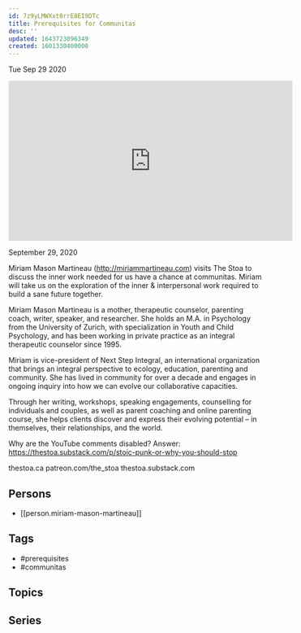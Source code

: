 ```yaml
---
id: 7z9yLMWXxt0rrE8EI9DTc
title: Prerequisites for Communitas
desc: ''
updated: 1643723096349
created: 1601330400000
---
```





Tue Sep 29 2020

<iframe width="560" height="315" src="https://www.youtube.com/embed/PX3u_iBSF1Q" title="Prerequisites for Communitas w/ Miriam Mason Martineau" frameborder="0" allow="accelerometer; autoplay; clipboard-write; encrypted-media; gyroscope; picture-in-picture" allowfullscreen ></iframe>

September 29, 2020

Miriam Mason Martineau (http://miriammartineau.com) visits The Stoa to discuss the inner work needed for us have a chance at communitas. Miriam will take us on the exploration of the inner & interpersonal work required to build a sane future together.

Miriam Mason Martineau is a mother, therapeutic counselor, parenting coach, writer, speaker, and researcher. She holds an M.A. in Psychology from the University of Zurich, with specialization in Youth and Child Psychology, and has been working in private practice as an integral therapeutic counselor since 1995.

Miriam is vice-president of Next Step Integral, an international organization that brings an integral perspective to ecology, education, parenting and community. She has lived in community for over a decade and engages in ongoing inquiry into how we can evolve our collaborative capacities.

Through her writing, workshops, speaking engagements, counselling for individuals and couples, as well as parent coaching and online parenting course, she helps clients discover and express their evolving potential – in themselves, their relationships, and the world.

Why are the YouTube comments disabled? Answer: https://thestoa.substack.com/p/stoic-punk-or-why-you-should-stop

thestoa.ca
patreon.com/the_stoa
thestoa.substack.com

## Persons

- [[person.miriam-mason-martineau]]

## Tags

- #prerequisites
- #communitas

## Topics



## Series



